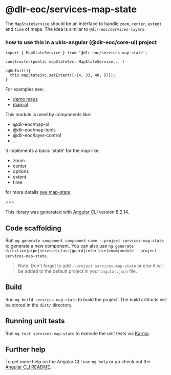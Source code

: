 # @dlr-eoc/services-map-state

The `MapStateService` should be an interface to handle `zoom`, `center`, `extent` and `time` of maps.
The idea is similar to `@dlr-eoc/services-layers`.
### how to use this in a ukis-angular (@dlr-eoc/core-ui) project

```
import { MapStateService } from '@dlr-eoc/services-map-state';
```

```
constructor(public mapStateSvc: MapStateService,...)
```

```
ngOnInit(){
  this.mapStateSvc.setExtent([-14, 33, 40, 57]);
}
```


For examples see:
- [demo maps](../demo-maps/README.md)
- [map-ol](../layer-control/src/lib/base-layer-control/base-layer-control.component.ts)


This module is used by components like:
- @dlr-eoc/map-ol
- @dlr-eoc/map-tools
- @dlr-eoc/layer-control
- ...

It implements a basic 'state' for the map like:
- zoom
- center
- options
- extent
- time

for more details [see map-state](../services-map-state/src/lib/types/map-state.ts)



===

This library was generated with [Angular CLI](https://github.com/angular/angular-cli) version 8.2.14.

## Code scaffolding

Run `ng generate component component-name --project services-map-state` to generate a new component. You can also use `ng generate directive|pipe|service|class|guard|interface|enum|module --project services-map-state`.
> Note: Don't forget to add `--project services-map-state` or else it will be added to the default project in your `angular.json` file. 

## Build

Run `ng build services-map-state` to build the project. The build artifacts will be stored in the `dist/` directory.

## Running unit tests

Run `ng test services-map-state` to execute the unit tests via [Karma](https://karma-runner.github.io).

## Further help

To get more help on the Angular CLI use `ng help` or go check out the [Angular CLI README](https://github.com/angular/angular-cli/blob/master/README.md).
